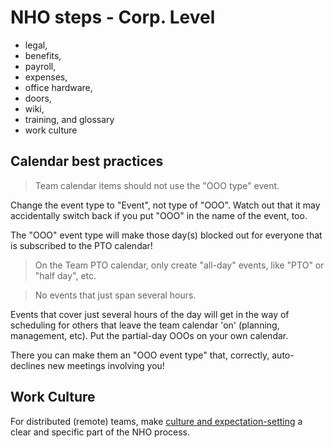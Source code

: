 # NHO steps - Corp. Level

* legal, 
* benefits, 
* payroll, 
* expenses, 
* office hardware, 
* doors, 
* wiki, 
* training, and glossary
* work culture

## Calendar best practices

> Team calendar items should not use the "OOO type" event.

Change the event type to "Event", not type of "OOO".  Watch out that it may accidentally switch back if you put "OOO" in the name of the event, too.

The "OOO" event type will make those day(s) blocked out for everyone that is subscribed to the PTO calendar!


> On the Team PTO calendar, only create "all-day" events, like "PTO" or "half day", etc. 

> No events that just span several hours.

Events that cover just several hours of the day will get in the way of scheduling for others that leave the team calendar 'on' (planning, management, etc).  Put the partial-day OOOs on your own calendar. 

There you can make them an "OOO event type" that, correctly, auto-declines new meetings involving you!


## Work Culture

For distributed (remote) teams, make [culture and expectation-setting](https://newalexandria.github.io/leadership_readme/remote-work.html) a clear and specific part of the NHO process.
